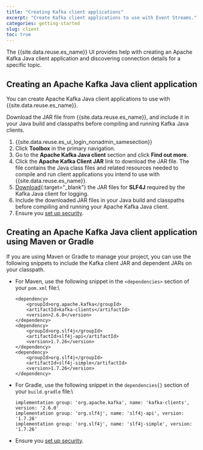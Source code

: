 ```yaml
---
title: "Creating Kafka client applications"
excerpt: "Create Kafka client applications to use with Event Streams."
categories: getting-started
slug: client
toc: true
---
```


The {{site.data.reuse.es_name}} UI provides help with creating an Apache Kafka Java client application and discovering connection details for a specific topic.

## Creating an Apache Kafka Java client application

You can create Apache Kafka Java client applications to use with {{site.data.reuse.es_name}}.

Download the JAR file from {{site.data.reuse.es_name}}, and include it in your Java build and classpaths before compiling and running Kafka Java clients.

1. {{site.data.reuse.es_ui_login_nonadmin_samesection}}
2. Click **Toolbox** in the primary navigation.
3. Go to the **Apache Kafka Java client** section and click **Find out more**.
4. Click the **Apache Kafka Client JAR** link to download the JAR file. The file contains the Java class files and related resources needed to compile and run client applications you intend to use with {{site.data.reuse.es_name}}.
5. [Download](https://www.slf4j.org/download.html){:target="_blank"} the JAR files for **SLF4J** required by the Kafka Java client for logging.
6. Include the downloaded JAR files in your Java build and classpaths before compiling and running your Apache Kafka Java client.
7. Ensure you [set up security](../connecting/#securing-the-connection).

## Creating an Apache Kafka Java client application using Maven or Gradle

If you are using Maven or Gradle to manage your project, you can use the following snippets to include the Kafka client JAR and dependent JARs on your classpath.

- For Maven, use the following snippet in the `<dependencies>` section of your `pom.xml` file:\\
  ```
  <dependency>
      <groupId>org.apache.kafka</groupId>
      <artifactId>kafka-clients</artifactId>
      <version>2.6.0</version>
  </dependency>
  <dependency>
      <groupId>org.slf4j</groupId>
      <artifactId>slf4j-api</artifactId>
      <version>1.7.26</version>
  </dependency>
  <dependency>
      <groupId>org.slf4j</groupId>
      <artifactId>slf4j-simple</artifactId>
      <version>1.7.26</version>
  </dependency>
  ```
- For Gradle, use the following snippet in the `dependencies{}` section of your `build.gradle` file:\\
  ```
  implementation group: 'org.apache.kafka', name: 'kafka-clients', version: '2.6.0'
  implementation group: 'org.slf4j', name: 'slf4j-api', version: '1.7.26'
  implementation group: 'org.slf4j', name: 'slf4j-simple', version: '1.7.26'
  ```
- Ensure you [set up security](../connecting/#securing-the-connection).
